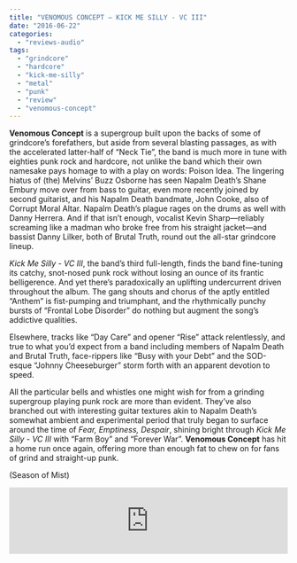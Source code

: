 ```yaml
---
title: "VENOMOUS CONCEPT – KICK ME SILLY - VC III"
date: "2016-06-22"
categories: 
  - "reviews-audio"
tags: 
  - "grindcore"
  - "hardcore"
  - "kick-me-silly"
  - "metal"
  - "punk"
  - "review"
  - "venomous-concept"
---
```


**Venomous Concept** is a supergroup built upon the backs of some of grindcore’s forefathers, but aside from several blasting passages, as with the accelerated latter-half of “Neck Tie”, the band is much more in tune with eighties punk rock and hardcore, not unlike the band which their own namesake pays homage to with a play on words: Poison Idea. The lingering hiatus of (the) Melvins’ Buzz Osborne has seen Napalm Death’s Shane Embury move over from bass to guitar, even more recently joined by second guitarist, and his Napalm Death bandmate, John Cooke, also of Corrupt Moral Altar. Napalm Death’s plague rages on the drums as well with Danny Herrera. And if that isn’t enough, vocalist Kevin Sharp—reliably screaming like a madman who broke free from his straight jacket—and bassist Danny Lilker, both of Brutal Truth, round out the all-star grindcore lineup.

_Kick Me Silly - VC III_, the band’s third full-length, finds the band fine-tuning its catchy, snot-nosed punk rock without losing an ounce of its frantic belligerence. And yet there’s paradoxically an uplifting undercurrent driven throughout the album. The gang shouts and chorus of the aptly entitled “Anthem” is fist-pumping and triumphant, and the rhythmically punchy bursts of “Frontal Lobe Disorder” do nothing but augment the song’s addictive qualities.

Elsewhere, tracks like “Day Care” and opener “Rise” attack relentlessly, and true to what you’d expect from a band including members of Napalm Death and Brutal Truth, face-rippers like “Busy with your Debt” and the SOD-esque “Johnny Cheeseburger” storm forth with an apparent devotion to speed.

All the particular bells and whistles one might wish for from a grinding supergroup playing punk rock are more than evident. They’ve also branched out with interesting guitar textures akin to Napalm Death’s somewhat ambient and experimental period that truly began to surface around the time of _Fear, Emptiness, Despair_, shining bright through _Kick Me Silly - VC III_ with “Farm Boy” and “Forever War”. **Venomous Concept** has hit a home run once again, offering more than enough fat to chew on for fans of grind and straight-up punk.

(Season of Mist)

<iframe style="border: 0; width: 100%; height: 120px;" src="https://bandcamp.com/EmbeddedPlayer/album=3196830303/size=large/bgcol=ffffff/linkcol=0687f5/tracklist=false/artwork=small/transparent=true/" width="300" height="150" seamless=""><a href="http://venomousconcept.bandcamp.com/album/kick-me-silly-vc3">Kick Me Silly; VC3 by Venomous Concept</a></iframe>
